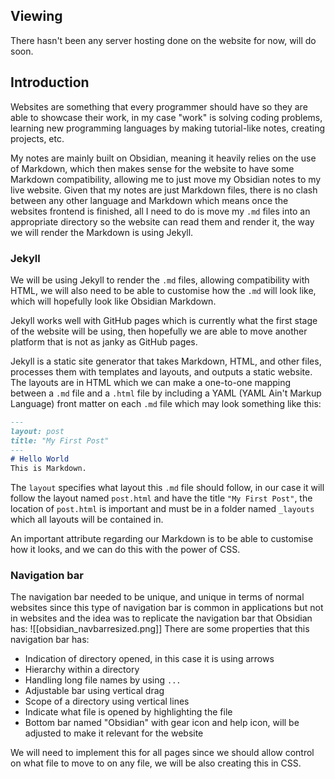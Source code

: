 ## Viewing
There hasn't been any server hosting done on the website for now, will do soon.
## Introduction
Websites are something that every programmer should have so they are able to showcase their work, in my case "work" is solving coding problems, learning new programming languages by making tutorial-like notes, creating projects, etc.

My notes are mainly built on Obsidian, meaning it heavily relies on the use of Markdown, which then makes sense for the website to have some Markdown compatibility, allowing me to just move my Obsidian notes to my live website. Given that my notes are just Markdown files, there is no clash between any other language and Markdown which means once the websites frontend is finished, all I need to do is move my `.md` files into an appropriate directory so the website can read them and render it, the way we will render the Markdown is using Jekyll.
### Jekyll
We will be using Jekyll to render the `.md` files, allowing compatibility with HTML, we will also need to be able to customise how the `.md` will look like, which will hopefully look like Obsidian Markdown.

Jekyll works well with GitHub pages which is currently what the first stage of the website will be using, then hopefully we are able to move another platform that is not as janky as GitHub pages. 

Jekyll is a static site generator that takes Markdown, HTML, and other files, processes them with templates and layouts, and outputs a static website. The layouts are in HTML which we can make a one-to-one mapping between a `.md` file and a `.html` file by including a YAML (YAML Ain't Markup Language) front matter on each `.md` file which may look something like this:
```markdown
---
layout: post
title: "My First Post"
---
# Hello World
This is Markdown.
```
The `layout` specifies what layout this `.md` file should follow, in our case it will follow the layout named `post.html` and have the title `"My First Post"`, the location of `post.html` is important and must be in a folder named `_layouts` which all layouts will be contained in. 

An important attribute regarding our Markdown is to be able to customise how it looks, and we can do this with the power of CSS.

### Navigation bar
The navigation bar needed to be unique, and unique in terms of normal websites since this type of navigation bar is common in applications but not in websites and the idea was to replicate the navigation bar that Obsidian has:
![[obsidian_navbarresized.png]]
There are some properties that this navigation bar has:
- Indication of directory opened, in this case it is using arrows
- Hierarchy within a directory
- Handling long file names by using `...` 
- Adjustable bar using vertical drag
- Scope of a directory using vertical lines
- Indicate what file is opened by highlighting the file
- Bottom bar named "Obsidian" with gear icon and help icon, will be adjusted to make it relevant for the website

We will need to implement this for all pages since we should allow control on what file to move to on any file, we will be also creating this in CSS.
